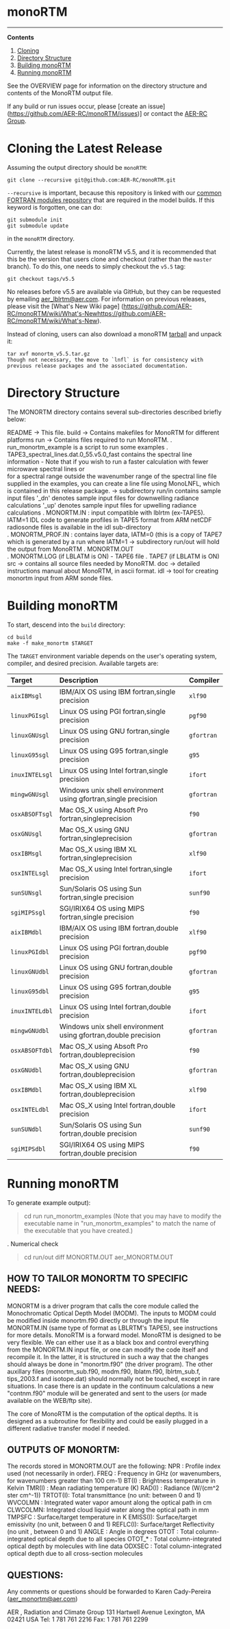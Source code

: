 # monoRTM

---
**Contents**

1. [Cloning](#cloning)
2. [Directory Structure](#structure)
3. [Building monoRTM](#build)
3. [Running monoRTM](#run)

See the OVERVIEW page for information on the directory structure and contents of the MonoRTM output file. 

If any build or run issues occur, please [create an issue] (https://github.com/AER-RC/monoRTM/issues)] or contact the [AER-RC Group](https://github.com/AER-RC).

# Cloning the Latest Release <a name="cloning"></a>

Assuming the output directory should be `monoRTM`:

```
git clone --recursive git@github.com:AER-RC/monoRTM.git
```

`--recursive` is important, because this repository is linked with our [common FORTRAN modules repository](https://github.com/AER-RC/aer_rt_utils) that are required in the model builds. If this keyword is forgotten, one can do:

```
git submodule init
git submodule update
```

in the `monoRTM` directory.

Currently, the latest release is monoRTM v5.5, and it is recommended that this be the version that users clone and checkout (rather than the `master` branch). To do this, one needs to simply checkout the `v5.5` tag:

```
git checkout tags/v5.5
```

No releases before v5.5 are available via GitHub, but they can be requested by emailing <aer_lblrtm@aer.com>. For information on previous releases, please visit the [What's New Wiki page] (https://github.com/AER-RC/monoRTM/wiki/What's-Newhttps://github.com/AER-RC/monoRTM/wiki/What's-New).

Instead of cloning, users can also download a monoRTM [tarball](https://github.com/AER-RC/monoRTM/releases/tag/v5.5) and unpack it:

```
tar xvf monortm_v5.5.tar.gz
Though not necessary, the move to `lnfl` is for consistency with previous release packages and the associated documentation.

```

# Directory Structure <a name="structure"></a>
The MONORTM directory contains several sub-directories described
briefly below:

README -> This file.
build  -> Contains makefiles for MonoRTM for different platforms
run    -> Contains files required to run MonoRTM.
          .  run_monortm_example is a script to run some examples
          .  TAPE3_spectral_lines.dat.0_55.v5.0_fast  contains the spectral line information
            - Note that if you wish to run a faster calculation with fewer microwave spectral lines or  
              for a spectral range outside the wavenumber range of the spectral line file supplied 
              in the examples, you can create a line file using MonoLNFL, which is
              contained in this release package. 
          -> subdirectory run/in contains sample input files
             '_dn' denotes sample input files for downwelling radiance calculations
             '_up' denotes sample input files for upwelling radiance calculations
                . MONORTM.IN         : input compatible with lblrtm (ex-TAPE5). IATM=1
                                       IDL code to generate profiles in TAPE5 format 
                                       from ARM netCDF radiosonde files is available 
                                       in the idl sub-directory  
                . MONORTM_PROF.IN    : contains layer data, IATM=0 (this is a copy of TAPE7
                                       which is generated by a run where IATM=1
          -> subdirectory run/out will hold the output from MonoRTM
                . MONORTM.OUT    
                . MONORTM.LOG (if LBLATM is ON) - TAPE6 file
                . TAPE7 (if LBLATM is ON)    
src -> contains all source files needed by MonoRTM.
doc -> detailed instructions manual about MonoRTM, in ascii format. 
idl -> tool for creating monortm input from ARM sonde files.

# Building monoRTM <a name="build"></a>

To start, descend into the `build` directory:

```
cd build
make -f make_monortm $TARGET
```

The `TARGET` environment variable depends on the user's operating system, compiler, and desired precision. Available targets are:

| Target | Description | Compiler |
| :--- | :--- | :--- |
| `aixIBMsgl` | IBM/AIX OS using IBM fortran,single precision| `xlf90` |
| `linuxPGIsgl` | Linux OS using PGI fortran,single precision |  `pgf90` |
| `linuxGNUsgl` | Linux OS using GNU fortran,single precision | `gfortran` |
| `linuxG95sgl` | Linux OS using G95 fortran,single precision | `g95` |
| `inuxINTELsgl` | Linux OS using Intel fortran,single precision | `ifort` |
| `mingwGNUsgl` | Windows unix shell environment using gfortran,single precision | `gfortran` |
| `osxABSOFTsgl` | Mac OS_X using Absoft Pro fortran,singleprecision | `f90` |
| `osxGNUsgl` | Mac OS_X using GNU fortran,singleprecision | `gfortran` |
| `osxIBMsgl` | Mac OS_X using IBM XL fortran,singleprecision | `xlf90` |
| `osxINTELsgl` | Mac OS_X using Intel fortran,single precision | `ifort` |
| `sunSUNsgl` | Sun/Solaris OS using Sun fortran,single precision | `sunf90` |
| `sgiMIPSsgl` | SGI/IRIX64 OS using MIPS fortran,single precision | `f90` |
| `aixIBMdbl` | IBM/AIX OS using IBM fortran,double precision| `xlf90` |
| `linuxPGIdbl` | Linux OS using PGI fortran,double precision |  `pgf90` |
| `linuxGNUdbl` | Linux OS using GNU fortran,double precision | `gfortran` |
| `linuxG95dbl` | Linux OS using G95 fortran,double precision | `g95` |
| `inuxINTELdbl` | Linux OS using Intel fortran,double precision | `ifort` |
| `mingwGNUdbl` | Windows unix shell environment using gfortran,double precision | `gfortran` |
| `osxABSOFTdbl` | Mac OS_X using Absoft Pro fortran,doubleprecision | `f90` |
| `osxGNUdbl` | Mac OS_X using GNU fortran,doubleprecision | `gfortran` |
| `osxIBMdbl` | Mac OS_X using IBM XL fortran,doubleprecision | `xlf90` |
| `osxINTELdbl` | Mac OS_X using Intel fortran,double precision | `ifort` |
| `sunSUNdbl` | Sun/Solaris OS using Sun fortran,double precision | `sunf90` |
| `sgiMIPSdbl` | SGI/IRIX64 OS using MIPS fortran,double precision | `f90` |

# Running monoRTM <a name="run"></a>
To generate example output):
  > cd run
  > run_monortm_examples
 (Note that you may have to modify the executable name in 
 "run_monortm_examples" to match the name of the executable that you 
  have created.)


. Numerical check
  > cd run/out
  > diff MONORTM.OUT aer_MONORTM.OUT

HOW TO TAILOR MONORTM TO SPECIFIC NEEDS:
----------------------------------------

MONORTM is a driver program that calls the core module called the Monochromatic
Optical Depth Model (MODM).  The inputs to MODM could be modified inside
monortm.f90 directly or through the input file MONORTM.IN (same type of format
as LBLRTM's TAPE5), see instructions for more details.  MonoRTM is a forward
model. MonoRTM is designed to be very flexible. We can either use it as a black
box and control everything from the MONORTM.IN input file, or one can modify the
code itself and recompile it. In the latter, it is structured in such a way that
the changes should always be done in "monortm.f90" (the driver program). The
other auxillary files (monortm_sub.f90, modm.f90, lblatm.f90, lblrtm_sub.f,
tips_2003.f and isotope.dat) should normally not be touched, except in rare
situations. In case there is an update in the continuum calculations a new
"contnm.f90" module will be generated and sent to the users (or made available
on the WEB/ftp site). 

The core of MonoRTM is the computation of the optical depths. It is designed as a
subroutine for flexibility and could be easily plugged in a different radiative
transfer model if needed.


OUTPUTS OF MONORTM:
-------------------
The records stored in MONORTM.OUT are the following:
NPR	: 	Profile index used (not necessarily in order).
FREQ	: 	Frequency in GHz (or wavenumbers, for wavenumbers greater than 100 cm-1)
BT(I)	: 	Brightness temperature in Kelvin
TMR(I)  :       Mean radiating temperature (K)
RAD(I)	: 	Radiance (W/(cm^2 ster cm^-1))
TRTOT(I): 	Total transmittance (no unit: between 0 and 1)
WVCOLMN	: 	Integrated water vapor amount along the optical path in cm
CLWCOLMN: 	Integrated cloud liquid water along the optical path in mm
TMPSFC	: 	Surface/target temperature in K
EMISS(I): 	Surface/target emissivity (no unit, between 0 and 1)
REFLC(I): 	Surface/target Reflectivity (no unit , between 0 and 1)
ANGLE	: 	Angle in degrees
OTOT	: 	Total column-integrated optical depth due to all species
OTOT_*	: 	Total column-integrated optical depth by molecules with line data
ODXSEC	: 	Total column-integrated optical depth due to all cross-section molecules


QUESTIONS:
----------
Any comments or questions should be forwarded to Karen Cady-Pereira (aer_monortm@aer.com)

AER , Radiation and Climate Group
131 Hartwell Avenue
Lexington, MA 02421
USA
Tel: 1 781 761 2216
Fax: 1 781 761 2299



